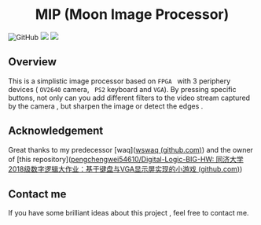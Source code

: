 # <center> MIP (Moon Image Processor)

![GitHub](https://img.shields.io/github/license/K-D-B/A-simplistic-image-processor-based-on-FPGA)   <img src="https://img.shields.io/badge/powered by-ddl-brightgreen">   <img src="https://img.shields.io/github/languages/top/K-D-B/A-simplistic-image-processor-based-on-FPGA">   

## Overview

This is a simplistic image processor based on ```FPGA ``` with 3 periphery devices ( ```OV2640``` camera, ``` PS2``` keyboard and ```VGA```). By pressing specific buttons, not only can you add different filters to the video stream captured by the camera , but sharpen the image or detect the edges .

## Acknowledgement

Great thanks to my predecessor [waq]([wswaq (github.com)](https://github.com/wswaq)) and the owner of [this repository]([pengchengwei54610/Digital-Logic-BIG-HW: 同济大学2018级数字逻辑大作业：基于键盘与VGA显示屏实现的小游戏 (github.com)](https://github.com/pengchengwei54610/Digital-Logic-BIG-HW))

## Contact me

If you have some brilliant ideas about this project , feel free to contact me.







